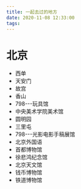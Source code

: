 ```yaml
---
title: 一起去过的地方
date: 2020-11-08 12:33:00
tags:
---
```


# 北京
- 西单
- 天安门
- 故宫
- 香山
- 798---玩具馆
- 中央美术学院美术馆
- 圆明园
- 三里屯
- 798---光影电影手稿展馆
- 北京外国语
- 首都博物馆
- 徐悲鸿纪念馆
- 北京天文馆
- 钱币博物馆
- 铁道博物馆
